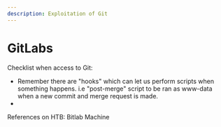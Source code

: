 ```yaml
---
description: Exploitation of Git
---
```


# GitLabs

Checklist when access to Git:

* Remember there are "hooks" which can let us perform scripts when something happens. i.e "post-merge" script to be ran as www-data when a new commit and merge request is made.
* 
References on HTB: Bitlab Machine

